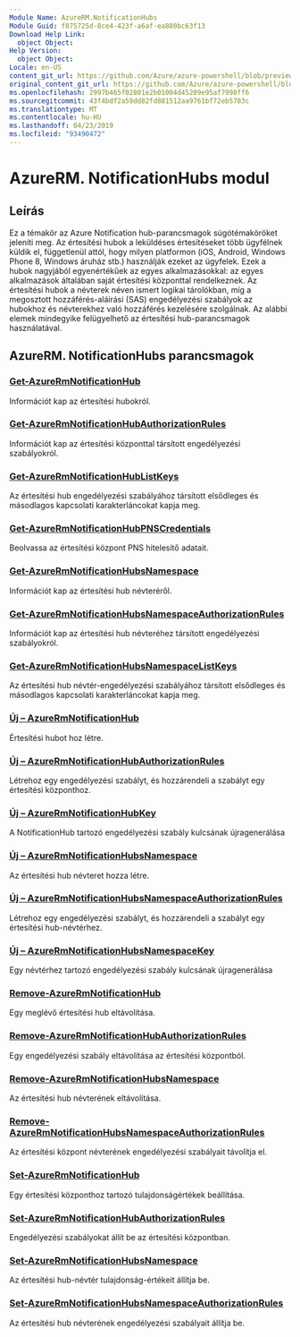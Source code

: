 ```yaml
---
Module Name: AzureRM.NotificationHubs
Module Guid: f875725d-8ce4-423f-a6af-ea880bc63f13
Download Help Link:
  object Object: 
Help Version:
  object Object: 
Locale: en-US
content_git_url: https://github.com/Azure/azure-powershell/blob/preview/src/ResourceManager/NotificationHubs/Commands.NotificationHubs/help/AzureRM.NotificationHubs.md
original_content_git_url: https://github.com/Azure/azure-powershell/blob/preview/src/ResourceManager/NotificationHubs/Commands.NotificationHubs/help/AzureRM.NotificationHubs.md
ms.openlocfilehash: 2997b465f02801e2b01004d45209e95af7998ff6
ms.sourcegitcommit: 43f4bdf2a59dd82fd881512aa9761bf72eb5703c
ms.translationtype: MT
ms.contentlocale: hu-HU
ms.lasthandoff: 04/23/2019
ms.locfileid: "93490472"
---
```

# AzureRM. NotificationHubs modul
## Leírás
Ez a témakör az Azure Notification hub-parancsmagok súgótémaköröket jeleníti meg. Az értesítési hubok a leküldéses értesítéseket több ügyfélnek küldik el, függetlenül attól, hogy milyen platformon (iOS, Android, Windows Phone 8, Windows áruház stb.) használják ezeket az ügyfelek. Ezek a hubok nagyjából egyenértékűek az egyes alkalmazásokkal: az egyes alkalmazások általában saját értesítési központtal rendelkeznek. Az értesítési hubok a névterek néven ismert logikai tárolókban, míg a megosztott hozzáférés-aláírási (SAS) engedélyezési szabályok az hubokhoz és névterekhez való hozzáférés kezelésére szolgálnak. Az alábbi elemek mindegyike felügyelhető az értesítési hub-parancsmagok használatával.

## AzureRM. NotificationHubs parancsmagok
### [Get-AzureRmNotificationHub](Get-AzureRmNotificationHub.md)
Információt kap az értesítési hubokról.

### [Get-AzureRmNotificationHubAuthorizationRules](Get-AzureRmNotificationHubAuthorizationRules.md)
Információt kap az értesítési központtal társított engedélyezési szabályokról.

### [Get-AzureRmNotificationHubListKeys](Get-AzureRmNotificationHubListKeys.md)
Az értesítési hub engedélyezési szabályához társított elsődleges és másodlagos kapcsolati karakterláncokat kapja meg.

### [Get-AzureRmNotificationHubPNSCredentials](Get-AzureRmNotificationHubPNSCredentials.md)
Beolvassa az értesítési központ PNS hitelesítő adatait.

### [Get-AzureRmNotificationHubsNamespace](Get-AzureRmNotificationHubsNamespace.md)
Információt kap az értesítési hub névteréről.

### [Get-AzureRmNotificationHubsNamespaceAuthorizationRules](Get-AzureRmNotificationHubsNamespaceAuthorizationRules.md)
Információt kap az értesítési hub névteréhez társított engedélyezési szabályokról.

### [Get-AzureRmNotificationHubsNamespaceListKeys](Get-AzureRmNotificationHubsNamespaceListKeys.md)
Az értesítési hub névtér-engedélyezési szabályához társított elsődleges és másodlagos kapcsolati karakterláncokat kapja meg.

### [Új – AzureRmNotificationHub](New-AzureRmNotificationHub.md)
Értesítési hubot hoz létre.

### [Új – AzureRmNotificationHubAuthorizationRules](New-AzureRmNotificationHubAuthorizationRules.md)
Létrehoz egy engedélyezési szabályt, és hozzárendeli a szabályt egy értesítési központhoz.

### [Új – AzureRmNotificationHubKey](New-AzureRmNotificationHubKey.md)
A NotificationHub tartozó engedélyezési szabály kulcsának újragenerálása

### [Új – AzureRmNotificationHubsNamespace](New-AzureRmNotificationHubsNamespace.md)
Az értesítési hub névteret hozza létre.

### [Új – AzureRmNotificationHubsNamespaceAuthorizationRules](New-AzureRmNotificationHubsNamespaceAuthorizationRules.md)
Létrehoz egy engedélyezési szabályt, és hozzárendeli a szabályt egy értesítési hub-névtérhez.

### [Új – AzureRmNotificationHubsNamespaceKey](New-AzureRmNotificationHubsNamespaceKey.md)
Egy névtérhez tartozó engedélyezési szabály kulcsának újragenerálása

### [Remove-AzureRmNotificationHub](Remove-AzureRmNotificationHub.md)
Egy meglévő értesítési hub eltávolítása.

### [Remove-AzureRmNotificationHubAuthorizationRules](Remove-AzureRmNotificationHubAuthorizationRules.md)
Egy engedélyezési szabály eltávolítása az értesítési központból.

### [Remove-AzureRmNotificationHubsNamespace](Remove-AzureRmNotificationHubsNamespace.md)
Az értesítési hub névterének eltávolítása.

### [Remove-AzureRmNotificationHubsNamespaceAuthorizationRules](Remove-AzureRmNotificationHubsNamespaceAuthorizationRules.md)
Az értesítési központ névterének engedélyezési szabályait távolítja el.

### [Set-AzureRmNotificationHub](Set-AzureRmNotificationHub.md)
Egy értesítési központhoz tartozó tulajdonságértékek beállítása.

### [Set-AzureRmNotificationHubAuthorizationRules](Set-AzureRmNotificationHubAuthorizationRules.md)
Engedélyezési szabályokat állít be az értesítési központban.

### [Set-AzureRmNotificationHubsNamespace](Set-AzureRmNotificationHubsNamespace.md)
Az értesítési hub-névtér tulajdonság-értékeit állítja be.

### [Set-AzureRmNotificationHubsNamespaceAuthorizationRules](Set-AzureRmNotificationHubsNamespaceAuthorizationRules.md)
Az értesítési hub névterének engedélyezési szabályait állítja be.

